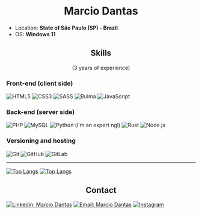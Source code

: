 <h1 align="center"><strong>Marcio Dantas</strong></h1>

- Location: **State of São Paulo (SP) - Brazil**.
- OS: **Windows 11**

<h2 align="center">Skills</h2>
<p align="center">(3 years of experience)</p>

<h3 align="left">Front-end (client side)</h3>

  ![HTML5](https://img.shields.io/badge/HTML-239120?style=normal&logo=html5&logoColor=white)
  ![CSS3](https://img.shields.io/badge/CSS-239120?&style=normal&logo=css3&logoColor=white)
  ![SASS](https://img.shields.io/badge/Sass-CC6699?style=normal&logo=sass&logoColor=white)
  ![Bulma](https://img.shields.io/badge/Bulma-00d1b2?style=normal&logo=bulma&logoColor=white)
  ![JavaScript](https://img.shields.io/badge/JavaScript-F7DF1E?style=normal&logo=javascript&logoColor=000)

<h3 align="left">Back-end (server side)</h3>

  ![PHP](https://img.shields.io/badge/PHP-777BB4?style=normal&logo=php&logoColor=white)
  ![MySQL](https://img.shields.io/badge/MySQL-005d85?style=normal&logo=mysql&logoColor=white)
  ![Python (i'm an expert ngl)](https://img.shields.io/badge/Python-14354C?style=normal&logo=python&logoColor=white)
  ![Rust](https://img.shields.io/badge/Rust-ef4a00?style=normal&logo=rust&logoColor=white)
  ![Node.js](https://img.shields.io/badge/Node.js-8CBF3D?style=normal&logo=node.js&logoColor=white)

<h3 align="left">Versioning and hosting</h3>

  ![Git](https://img.shields.io/badge/-Git-F84E28?style=flat&logo=git&logoColor=fff)
  ![GitHub](https://img.shields.io/badge/-GitHub-000?style=flat&logo=github&logoColor=fff)
  ![GitLab](https://img.shields.io/badge/-GitLab-d12?style=flat&logo=gitlab)

---

[![Top Langs](https://github-readme-stats.vercel.app/api/?username=marc-dantas&theme=dark&layout=compact)](https://github.com/anuraghazra/github-readme-stats)
[![Top Langs](https://github-readme-stats.vercel.app/api/top-langs/?username=marc-dantas&theme=dark&layout=compact)](https://github.com/anuraghazra/github-readme-stats)


<h2 align="center">Contact</h2>

[![Linkedin: Marcio Dantas](https://img.shields.io/badge/-Marcio%20Dantas-blue?style=flat&logo=Linkedin&logoColor=white)](https://www.linkedin.com/in/marcio-dantas-b21367230/)
[![Email: Marcio Dantas](https://img.shields.io/badge/-marcio.dantas.pro@outlook.com-006bed?style=flat&logo=Gmail&logoColor=white)](mailto:marcio.dantas.pro@outlook.com)
[![Instagram](https://img.shields.io/badge/marciodantasms-E4405F?style=flat&logo=instagram&logoColor=white)](https://www.instagram.com/marcdantasms/)
